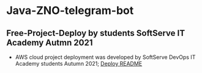 # Java-ZNO-telegram-bot #

## Free-Project-Deploy by students SoftServe IT Academy Autmn 2021 ##

* AWS cloud project deployment was developed by SoftServe DevOps IT Academy students Autumn 2021;
  [Deploy README](https://github.com/xxxDaOctoPuSSxxx/javaZNObot/blob/main/deployment/readme-deployment.md)
